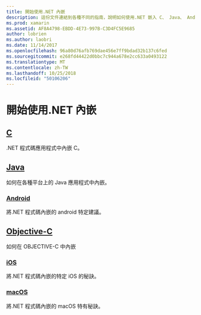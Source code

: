 ```yaml
---
title: 開始使用.NET 內嵌
description: 這份文件連結到各種不同的指南，說明如何使用.NET 嵌入 C、 Java、 Android、 OBJECTIVE-C、 iOS 和 macOS 的專案。
ms.prod: xamarin
ms.assetid: AF8A4798-EBDD-4E73-997B-C3D4FC5E9685
author: lobrien
ms.author: laobri
ms.date: 11/14/2017
ms.openlocfilehash: 96a80d76afb769dae456e7ff9bdad32b137c6fed
ms.sourcegitcommit: e268fd44422d0bbc7c944a678e2cc633a0493122
ms.translationtype: MT
ms.contentlocale: zh-TW
ms.lasthandoff: 10/25/2018
ms.locfileid: "50106206"
---
```

# <a name="getting-started-with-net-embedding"></a>開始使用.NET 內嵌

## <a name="ccmd"></a>[C](c.md)

.NET 程式碼應用程式中內嵌 C。

## <a name="javajavaindexmd"></a>[Java](java/index.md)

如何在各種平台上的 Java 應用程式中內嵌。

### <a name="androidjavaandroidmd"></a>[Android](java/android.md)

將.NET 程式碼內嵌的 android 特定建議。

## <a name="objective-cobjective-cindexmd"></a>[Objective-C](objective-c/index.md)

如何在 OBJECTIVE-C 中內嵌

### <a name="iosobjective-ciosmd"></a>[iOS](objective-c/ios.md)

將.NET 程式碼內嵌的特定 iOS 的秘訣。

### <a name="macosobjective-cmacosmd"></a>[macOS](objective-c/macos.md)

將.NET 程式碼內嵌的 macOS 特有秘訣。

